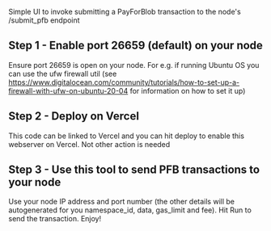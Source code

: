 Simple UI to invoke submitting a PayForBlob transaction to the node's /submit_pfb endpoint

## Step 1 - Enable port 26659 (default) on your node
Ensure port 26659 is open on your node. For e.g. if running Ubuntu OS you can use the ufw firewall util (see https://www.digitalocean.com/community/tutorials/how-to-set-up-a-firewall-with-ufw-on-ubuntu-20-04 for information on how to set it up)


## Step 2 - Deploy on Vercel
This code can be linked to Vercel and you can hit deploy to enable this webserver on Vercel. Not other action is needed

## Step 3 - Use this tool to send PFB transactions to your node
Use your node IP address and port number (the other details will be autogenerated for you namespace_id, data, gas_limit and fee). Hit Run to send the transaction. Enjoy!


